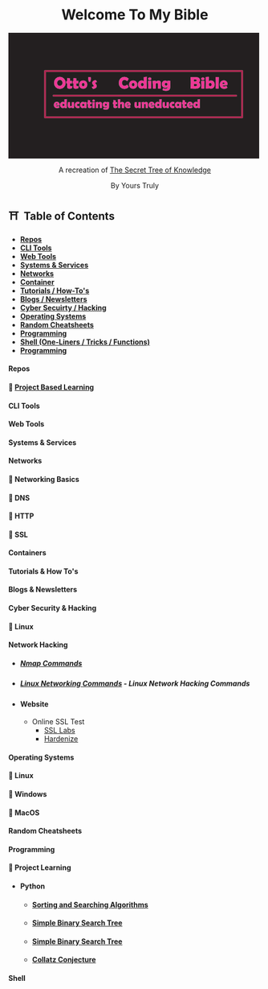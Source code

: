 <p align="center">
    <h1 align = "center">Welcome To My Bible</h1>
    <img align="center" src="assets/Untitled.png">
</p>

<p align="center">A recreation of <a href="https://github.com/trimstray/the-book-of-secret-knowledge">The Secret Tree of Knowledge</a></p>
<p align = "center">By Yours Truly</p>

## ⛩️ &nbsp;Table of Contents

- **[Repos](#repos)**
- **[CLI Tools](#cli-tools)**
- **[Web Tools](#web-tools)**
- **[Systems & Services](#systems--services)**
- **[Networks](#networks)**
- **[Container](#containers)**
- **[Tutorials / How-To's](#tutorials--how-tos)**
- **[Blogs / Newsletters](#blogs--newsletters)**
- **[Cyber Secuirty / Hacking](#cyber-security--hacking)**
- **[Operating Systems](#operating-systems)**
- **[Random Cheatsheets](#random-cheatsheets)**
- **[Programming](#programming)**
- **[Shell (One-Liners / Tricks / Functions)](#shell)**
- **[Programming](#programming)**

#### Repos

#### 🏯 [Project Based Learning](https://github.com/Filip-Nachov/project-based-learning)

#### CLI Tools

#### Web Tools

#### Systems & Services

#### Networks

#### 🏯 Networking Basics

#### 🏯 DNS

#### 🏯 HTTP

#### 🏯 SSL

#### Containers

#### Tutorials & How To's

#### Blogs & Newsletters

#### Cyber Security & Hacking

#### 🏯 Linux

#### Network Hacking

- ##### [Nmap Commands](https://github.com/ottojonas/ottos-bible/blob/main/cyber-security-and-hacking/nmap-commands.md)

- ##### [Linux Networking Commands](https://github.com/ottojonas/ottos-bible/blob/main/cyber-security-and-hacking/linux/network-hacking/basic-network-hacking-cheatsheet.md) - Linux Network Hacking Commands
- #### Website
  - Online SSL Test
    - [SSL Labs](ssllabs.com)
    - [Hardenize](hardenize.com)

#### Operating Systems

#### 🏯 Linux

#### 🏯 Windows

#### 🏯 MacOS

#### Random Cheatsheets

#### Programming

#### 🏯 Project Learning

- #### Python
  - #### [Sorting and Searching Algorithms](https://github.com/ottojonas/ottos-bible/blob/main/project-learning/python/algorithms/sorting-and-searching-algorithms.py)
  - #### [Simple Binary Search Tree](https://github.com/ottojonas/ottos-bible/blob/main/project-learning/python/algorithms/simple-binary-search-tree.py)
  - #### [Simple Binary Search Tree](https://github.com/ottojonas/ottos-bible/blob/main/project-learning/python/maths/simple-binary-search-tree.py)
  - #### [Collatz Conjecture](https://github.com/ottojonas/ottos-bible/blob/main/project-learning/python/maths/collatz-conjecture.py)

#### Shell
